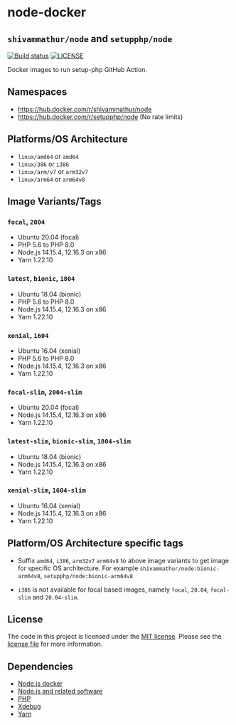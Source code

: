 # node-docker 
## `shivammathur/node` and `setupphp/node`

<a href="https://github.com/shivammathur/node-docker" title="Docker images to run setup-php GitHub Action"><img alt="Build status" src="https://github.com/shivammathur/node-docker/workflows/Build/badge.svg"></a>
<a href="https://github.com/shivammathur/node-docker/blob/master/LICENSE" title="license"><img alt="LICENSE" src="https://img.shields.io/badge/license-MIT-428f7e.svg"></a>

Docker images to run setup-php GitHub Action.

## Namespaces

- https://hub.docker.com/r/shivammathur/node
- https://hub.docker.com/r/setupphp/node (No rate limits)

## Platforms/OS Architecture

- `linux/amd64` or `amd64`
- `linux/386` or `i386`
- `linux/arm/v7` or `arm32v7`
- `linux/arm64` or `arm64v8`

## Image Variants/Tags

### `focal`, `2004`

- Ubuntu 20.04 (focal)
- PHP 5.6 to PHP 8.0
- Node.js 14.15.4, 12.16.3 on x86
- Yarn 1.22.10

### `latest`, `bionic`, `1804`

- Ubuntu 18.04 (bionic)
- PHP 5.6 to PHP 8.0
- Node.js 14.15.4, 12.16.3 on x86
- Yarn 1.22.10

### `xenial`, `1604`

- Ubuntu 16.04 (xenial)
- PHP 5.6 to PHP 8.0
- Node.js 14.15.4, 12.16.3 on x86
- Yarn 1.22.10

### `focal-slim`, `2004-slim`

- Ubuntu 20.04 (focal)
- Node.js 14.15.4, 12.16.3 on x86
- Yarn 1.22.10

### `latest-slim`, `bionic-slim`, `1804-slim`

- Ubuntu 18.04 (bionic)
- Node.js 14.15.4, 12.16.3 on x86
- Yarn 1.22.10

### `xenial-slim`, `1604-slim`

- Ubuntu 16.04 (xenial)
- Node.js 14.15.4, 12.16.3 on x86
- Yarn 1.22.10

## Platform/OS Architecture specific tags

- Suffix `amd64`, `i386`, `arm32v7` `arm64v8` to above image variants to get image for specific OS architecture.
For example `shivammathur/node:bionic-arm64v8`, `setupphp/node:bionic-arm64v8`

- `i386` is not available for focal based images, namely `focal`, `20.04`, `focal-slim` and `20.04-slim`.


## License

The code in this project is licensed under the [MIT license](http://choosealicense.com/licenses/mit/).
Please see the [license file](LICENSE) for more information.

## Dependencies
- [Node.js docker](https://github.com/nodejs/docker-node/blob/master/LICENSE)
- [Node.js and related software](https://github.com/nodejs/node/blob/master/LICENSE)
- [PHP](https://github.com/php/php-src/blob/master/LICENSE)
- [Xdebug](https://github.com/xdebug/xdebug/blob/master/LICENSE)
- [Yarn](https://github.com/yarnpkg/yarn/blob/master/LICENSE)
